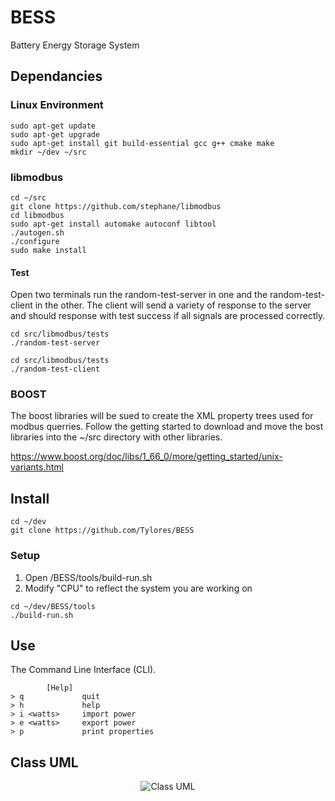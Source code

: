 # BESS
Battery Energy Storage System

## Dependancies
### Linux Environment
``` console
sudo apt-get update
sudo apt-get upgrade
sudo apt-get install git build-essential gcc g++ cmake make
mkdir ~/dev ~/src
```
### libmodbus
``` console
cd ~/src
git clone https://github.com/stephane/libmodbus
cd libmodbus
sudo apt-get install automake autoconf libtool
./autogen.sh
./configure
sudo make install
```
#### Test
Open two terminals run the random-test-server in one and the random-test-client in the other. The client will send a variety of response to the server and should response with test success if all signals are processed correctly.

``` console
cd src/libmodbus/tests
./random-test-server
```

``` console
cd src/libmodbus/tests
./random-test-client
```
### BOOST
The boost libraries will be sued to create the XML property trees used for modbus querries. Follow the getting started to download and move the bost libraries into the ~/src directory with other libraries.

https://www.boost.org/doc/libs/1_66_0/more/getting_started/unix-variants.html

## Install
``` console
cd ~/dev
git clone https://github.com/Tylores/BESS
```

### Setup
1. Open /BESS/tools/build-run.sh
2. Modify "CPU" to reflect the system you are working on

``` console
cd ~/dev/BESS/tools
./build-run.sh
```
## Use
The Command Line Interface (CLI).

```
        [Help]
> q             quit
> h             help
> i <watts>     import power
> e <watts>     export power
> p             print properties
```

## Class UML

<p align="center">
  <img src="EWH-class-uml.png" alt="Class UML">
</p>
